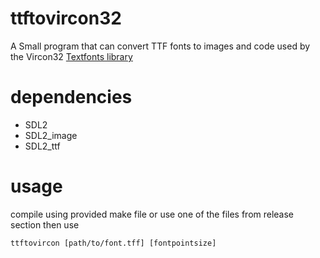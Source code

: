 # ttftovircon32
A Small program that can convert TTF fonts to images and code used by the Vircon32 [Textfonts library](https://github.com/vircon32/ConsoleSoftware/tree/main/Libraries/TextFonts)

# dependencies
* SDL2
* SDL2_image
* SDL2_ttf

# usage
compile using provided make file or use one of the files from release section then use

`ttftovircon [path/to/font.tff] [fontpointsize]`
